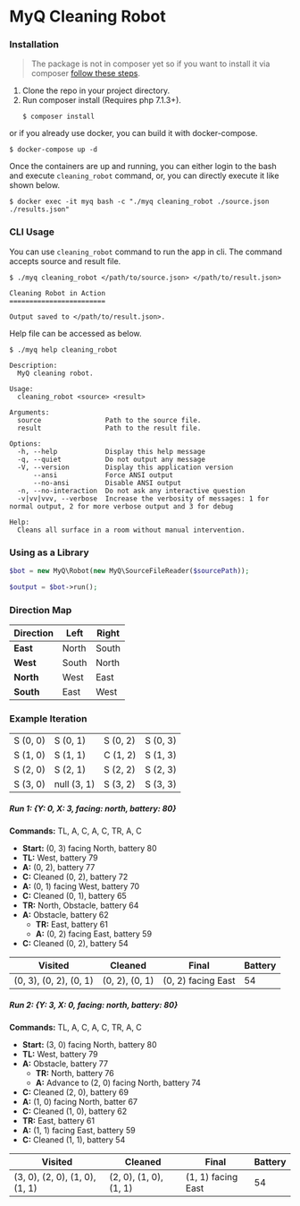 # MyQ Cleaning Robot

### Installation

> The package is not in composer yet so if you want to install it via composer [follow these steps](https://getcomposer.org/doc/05-repositories.md#package-2).

1. Clone the repo in your project directory.
2. Run composer install (Requires php 7.1.3+).
    ```shell
    $ composer install
    ```

or if you already use docker, you can build it with docker-compose.
```shell
$ docker-compose up -d
```

Once the containers are up and running, you can either login to the bash and execute `cleaning_robot` command, or, you can directly execute it like shown below.
```shell
$ docker exec -it myq bash -c "./myq cleaning_robot ./source.json ./results.json"
```

### CLI Usage
You can use `cleaning_robot` command to run the app in cli. The command accepts source and result file.
```shell
$ ./myq cleaning_robot </path/to/source.json> </path/to/result.json>

Cleaning Robot in Action
========================

Output saved to </path/to/result.json>.
```

Help file can be accessed as below.
```shell
$ ./myq help cleaning_robot

Description:
  MyQ cleaning robot.

Usage:
  cleaning_robot <source> <result>

Arguments:
  source                Path to the source file.
  result                Path to the result file.

Options:
  -h, --help            Display this help message
  -q, --quiet           Do not output any message
  -V, --version         Display this application version
      --ansi            Force ANSI output
      --no-ansi         Disable ANSI output
  -n, --no-interaction  Do not ask any interactive question
  -v|vv|vvv, --verbose  Increase the verbosity of messages: 1 for normal output, 2 for more verbose output and 3 for debug

Help:
  Cleans all surface in a room without manual intervention.
```

### Using as a Library
```php
$bot = new MyQ\Robot(new MyQ\SourceFileReader($sourcePath));

$output = $bot->run();
```

### Direction Map
| Direction | Left | Right |
| --------- | ---- | ----- |
| **East** | North | South |
| **West** | South | North |
| **North** | West | East |
| **South** | East | West |

### Example Iteration
|||||
| ---| --- | --- | --- |
| S (0, 0)  | S (0, 1)  | S (0, 2)  | S (0, 3)  |
| S (1, 0)  | S (1, 1)  | C (1, 2)  | S (1, 3)  |
| S (2, 0)  | S (2, 1)  | S (2, 2)  | S (2, 3)  |
| S (3, 0)  | null (3, 1)  | S (3, 2)  | S (3, 3)  |

##### Run 1: {Y: 0, X: 3, facing: north, battery: 80}
**Commands:** TL, A, C, A, C, TR, A, C

- **Start:** (0, 3) facing North, battery 80
- **TL:** West, battery 79
- **A:** (0, 2), battery 77
- **C:** Cleaned (0, 2), battery 72
- **A:** (0, 1) facing West, battery 70
- **C:** Cleaned (0, 1), battery 65
- **TR:** North, Obstacle, battery 64
- **A:** Obstacle, battery 62
    - **TR:** East, battery 61
    - **A:** (0, 2) facing East, battery 59
- **C:** Cleaned (0, 2), battery 54

| Visited | Cleaned | Final | Battery |
| ------- | ------- | ----- | -------- |
| (0, 3), (0, 2), (0, 1) | (0, 2), (0, 1) | (0, 2) facing East | 54 |

##### Run 2: {Y: 3, X: 0, facing: north, battery: 80}

**Commands:** TL, A, C, A, C, TR, A, C

- **Start:** (3, 0) facing North, battery 80
- **TL:** West, battery 79
- **A:** Obstacle, battery 77
    - **TR:** North, battery 76
    - **A:** Advance to (2, 0) facing North, battery 74
- **C:** Cleaned (2, 0), battery 69
- **A:** (1, 0) facing North, batter 67
- **C:** Cleaned (1, 0), battery 62
- **TR:** East, battery 61
- **A:** (1, 1) facing East, battery 59
- **C:** Cleaned (1, 1), battery 54

| Visited | Cleaned | Final | Battery |
| ------- | ------- | ----- | -------- |
| (3, 0), (2, 0), (1, 0), (1, 1) | (2, 0), (1, 0), (1, 1) | (1, 1) facing East | 54 |
